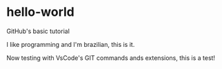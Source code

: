 # hello-world
GitHub's basic tutorial

I like programming and I'm brazilian, this is it.

Now testing with VsCode's GIT commands ands extensions, this is a test!
